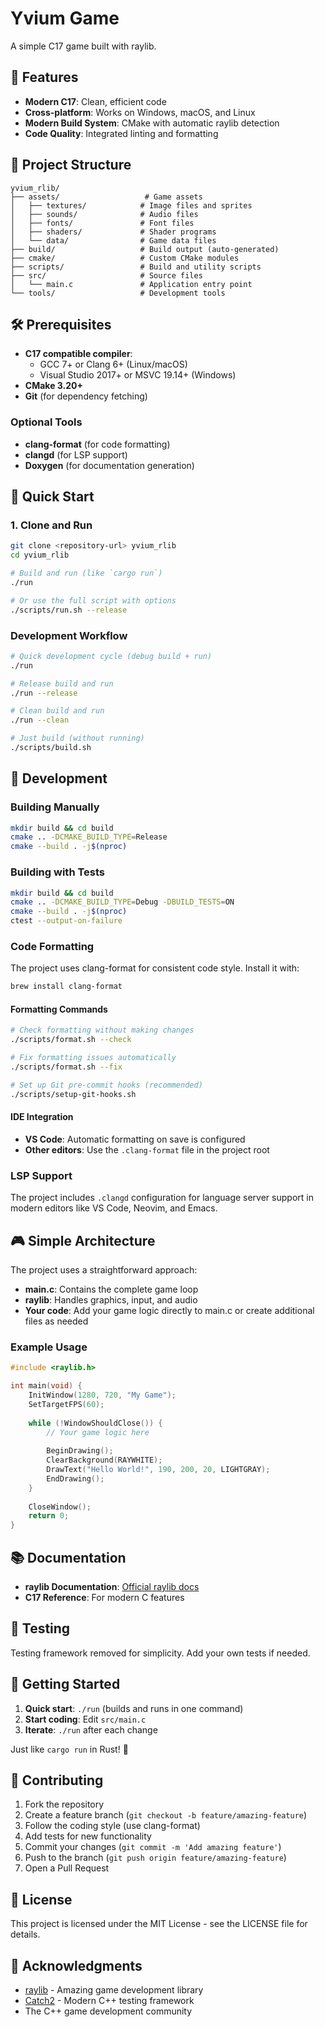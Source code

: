 # Yvium Game

A simple C17 game built with raylib.

## 🚀 Features

- **Modern C17**: Clean, efficient code
- **Cross-platform**: Works on Windows, macOS, and Linux  
- **Modern Build System**: CMake with automatic raylib detection
- **Code Quality**: Integrated linting and formatting

## 📁 Project Structure

```
yvium_rlib/
├── assets/                   # Game assets
│   ├── textures/            # Image files and sprites
│   ├── sounds/              # Audio files
│   ├── fonts/               # Font files
│   ├── shaders/             # Shader programs
│   └── data/                # Game data files
├── build/                   # Build output (auto-generated)
├── cmake/                   # Custom CMake modules
├── scripts/                 # Build and utility scripts
├── src/                     # Source files
│   └── main.c               # Application entry point
└── tools/                   # Development tools
```

## 🛠️ Prerequisites

- **C17 compatible compiler**:
  - GCC 7+ or Clang 6+ (Linux/macOS)
  - Visual Studio 2017+ or MSVC 19.14+ (Windows)
- **CMake 3.20+**
- **Git** (for dependency fetching)

### Optional Tools
- **clang-format** (for code formatting)
- **clangd** (for LSP support)
- **Doxygen** (for documentation generation)

## 🚀 Quick Start

### 1. Clone and Run

```bash
git clone <repository-url> yvium_rlib
cd yvium_rlib

# Build and run (like `cargo run`)
./run

# Or use the full script with options
./scripts/run.sh --release
```

### Development Workflow

```bash
# Quick development cycle (debug build + run)
./run

# Release build and run  
./run --release

# Clean build and run
./run --clean

# Just build (without running)
./scripts/build.sh
```

## 🔧 Development

### Building Manually

```bash
mkdir build && cd build
cmake .. -DCMAKE_BUILD_TYPE=Release
cmake --build . -j$(nproc)
```

### Building with Tests

```bash
mkdir build && cd build
cmake .. -DCMAKE_BUILD_TYPE=Debug -DBUILD_TESTS=ON
cmake --build . -j$(nproc)
ctest --output-on-failure
```

### Code Formatting

The project uses clang-format for consistent code style. Install it with:

```bash
brew install clang-format
```

#### Formatting Commands

```bash
# Check formatting without making changes
./scripts/format.sh --check

# Fix formatting issues automatically
./scripts/format.sh --fix

# Set up Git pre-commit hooks (recommended)
./scripts/setup-git-hooks.sh
```

#### IDE Integration

- **VS Code**: Automatic formatting on save is configured
- **Other editors**: Use the `.clang-format` file in the project root

### LSP Support

The project includes `.clangd` configuration for language server support in modern editors like VS Code, Neovim, and Emacs.

## 🎮 Simple Architecture

The project uses a straightforward approach:

- **main.c**: Contains the complete game loop
- **raylib**: Handles graphics, input, and audio
- **Your code**: Add your game logic directly to main.c or create additional files as needed

### Example Usage

```c
#include <raylib.h>

int main(void) {
    InitWindow(1280, 720, "My Game");
    SetTargetFPS(60);
    
    while (!WindowShouldClose()) {
        // Your game logic here
        
        BeginDrawing();
        ClearBackground(RAYWHITE);
        DrawText("Hello World!", 190, 200, 20, LIGHTGRAY);
        EndDrawing();
    }
    
    CloseWindow();
    return 0;
}
```

## 📚 Documentation

- **raylib Documentation**: [Official raylib docs](https://www.raylib.com/)
- **C17 Reference**: For modern C features

## 🧪 Testing

Testing framework removed for simplicity. Add your own tests if needed.

## 🎯 Getting Started

1. **Quick start**: `./run` (builds and runs in one command)
2. **Start coding**: Edit `src/main.c` 
3. **Iterate**: `./run` after each change

Just like `cargo run` in Rust! 🦀

## 🤝 Contributing

1. Fork the repository
2. Create a feature branch (`git checkout -b feature/amazing-feature`)
3. Follow the coding style (use clang-format)
4. Add tests for new functionality
5. Commit your changes (`git commit -m 'Add amazing feature'`)
6. Push to the branch (`git push origin feature/amazing-feature`)
7. Open a Pull Request

## 📄 License

This project is licensed under the MIT License - see the LICENSE file for details.

## 🙏 Acknowledgments

- [raylib](https://www.raylib.com/) - Amazing game development library
- [Catch2](https://github.com/catchorg/Catch2) - Modern C++ testing framework
- The C++ game development community